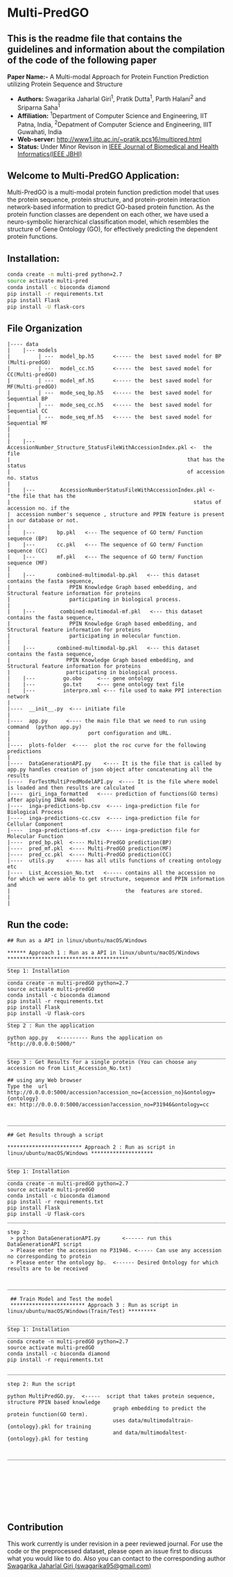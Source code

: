 # Multi-PredGO

## This is the readme file that contains the guidelines and information about the compilation of the code of the following paper

**Paper Name:-** A Multi-modal Approach for Protein Function Prediction utilizing Protein Sequence and Structure

 
- **Authors:** Swagarika Jaharlal Giri<sup>1</sup>, Pratik Dutta<sup>1</sup>, Parth Halani<sup>2</sup> and Sriparna Saha<sup>1</sup>
- **Affiliation:** <sup>1</sup>Department of Computer Science and Engineering, IIT Patna, India, <sup>2</sup>Depatment of Computer Science and Engineering, IIIT Guwahati, India
- **Web-server:** http://www1.iitp.ac.in/~pratik.pcs16/multipred.html
- **Status:** Under Minor Revison in [IEEE Journal of Biomedical and Health Informatics(IEEE JBHI)](https://jbhi.embs.org/)

## Welcome to Multi-PredGO Application:
Multi-PredGO is a multi-modal protein function prediction model that uses the protein sequence, protein structure, and protein-protein interaction network-based information to predict GO-based protein function. As the protein function classes are dependent on each other, we have used a neuro-symbolic hierarchical classification model, which resembles the structure of Gene Ontology (GO), for effectively predicting the dependent protein functions.

## Installation:
```bash
conda create -n multi-pred python=2.7
source activate multi-pred
conda install -c bioconda diamond
pip install -r requirements.txt
pip install Flask
pip install -U flask-cors
```

## File Organization
```
|---- data   
|    |--- models 
|         | ---  model_bp.h5      <----- the  best saved model for BP (Multi-predGO)
|         | ---  model_cc.h5      <----- the  best saved model for CC(Multi-predGO)
|         | ---  model_mf.h5      <----- the  best saved model for MF(Multi-predGO)
|         | ---  mode_seq_bp.h5   <----- the  best saved model for Sequential BP
|         | ---  mode_seq_cc.h5   <----- the  best saved model for Sequential CC
|         | ---  mode_seq_mf.h5   <----- the  best saved model for Sequential MF
|
|
|    |---        AccessionNumber_Structure_StatusFileWithAccessionIndex.pkl <-  the file
|                                                         that has the status 
|                                                         of accession no. status 
|              
|    |---        AccessionNumberStatusFileWithAccessionIndex.pkl <- "the file that has the 
|                                                           status of accession no. if the 
|  accession number's sequence , structure and PPIN feature is present in our database or not.
|
|    |---       bp.pkl   <--- The sequence of GO term/ Function sequence (BP)
|    |---       cc.pkl   <--- The sequence of GO term/ Function sequence (CC)
|    |---       mf.pkl   <--- The sequence of GO term/ Function sequence (MF)
|
|    |---       combined-multimodal-bp.pkl   <--- this dataset contains the fasta sequence,
|                   PPIN Knowledge Graph based embedding, and Structural feature information for proteins
|                   participating in biological process.
|
|    |---        combined-multimodal-mf.pkl   <--- this dataset contains the fasta sequence,
|                   PPIN Knowledge Graph based embedding, and Structural feature information for proteins
|                   participating in molecular function. 
|
|    |---       combined-multimodal-bp.pkl   <--- this dataset contains the fasta sequence,
|                  PPIN Knowledge Graph based embedding, and Structural feature information for proteins
|                  participating in biological process.
|    |---         go.obo     <--- gene ontology 
|    |---         go.txt     <--- gene ontology text file
|    |---         interpro.xml <--- file used to make PPI interection network
|
|----  __init__.py  <--- initiate file
|
|----  app.py      <---- the main file that we need to run using command  (python app.py)
|                         port configuration and URL.
|
|----  plots-folder  <----  plot the roc curve for the following predictions
|
|----  DataGenerationAPI.py    <---- It is the file that is called by app.py handles creation of json object after concatenating all the results
|----  ForTestMultiPredModelAPI.py  <---- It is the file where model is loaded and then results are calculated 
|----  giri_inga_formatted   <---- prediction of functions(GO terms) after applying INGA model
|----  inga-predictions-bp.csv  <---- inga-prediction file for Biological Process
|----  inga-predictions-cc.csv  <---- inga-prediction file for Cellular Component
|----  inga-predictions-mf.csv  <---- inga-prediction file for Molecular Function
|----  pred_bp.pkl  <---- Multi-PredGO prediction(BP)
|----  pred_mf.pkl  <---- Multi-PredGO prediction(MF)
|----  pred_cc.pkl  <---- Multi-PredGO prediction(CC)
|----  utils.py    <---- has all utils functions of creating ontology etc
|----  List_Accession_No.txt   <----- contains all the accession no for which we were able to get structure, sequence and PPIN information and 
|                                     the  features are stored.
|
|
```


## Run the code:

```
## Run as a API in linux/ubuntu/macOS/Windows

****** Approach 1 : Run as a API in linux/ubuntu/macOS/Windows ***************************************
______________________________________________________________________________________________________
Step 1: Installation
______________________________________________________________________________________________________
conda create -n multi-predGO python=2.7
source activate multi-predGO
conda install -c bioconda diamond
pip install -r requirements.txt
pip install Flask
pip install -U flask-cors
_______________________________________________________________________________________________________
Step 2 : Run the application

python app.py   <--------- Runs the application on  "http://0.0.0.0:5000/"

_______________________________________________________________________________________________________
Step 3 : Get Results for a single protein (You can choose any accession no from List_Accession_No.txt)

## using any Web browser 
Type the  url 
http://0.0.0.0:5000/accession?accession_no={accession_no}&ontology={ontology}
ex: http://0.0.0.0:5000/accession?accession_no=P31946&ontology=cc


______________________________________________________________________________________________________

## Get Results through a script

************************ Approach 2 : Run as script in linux/ubuntu/macOS/Windows ********************

______________________________________________________________________________________________________
Step 1: Installation
______________________________________________________________________________________________________
conda create -n multi-predGO python=2.7
source activate multi-predGO
conda install -c bioconda diamond
pip install -r requirements.txt
pip install Flask
pip install -U flask-cors
______________________________________________________________________________________________________

step 2:
 > python DataGenerationAPI.py       <------ run this DataGenerationAPI script
 > Please enter the accession no P31946. <----- Can use any accession no corresponding to protein
 > Please enter the ontology bp.  <------ Desired Ontology for which results are to be received


_____________________________________________________________________________________________________
 
 ## Train Model and Test the model
 ************************ Approach 3 : Run as script in linux/ubuntu/macOS/Windows(Train/Test) *********
 ______________________________________________________________________________________________________
Step 1: Installation
______________________________________________________________________________________________________
conda create -n multi-predGO python=2.7
source activate multi-predGO
conda install -c bioconda diamond
pip install -r requirements.txt

______________________________________________________________________________________________________

step 2: Run the script

python MultiPredGO.py.  <-----  script that takes protein sequence, structure PPIN based knowledge
                                  graph embedding to predict the protein function(GO term).
                                  uses data/multimodaltrain-{ontology}.pkl for training 
                                  and data/multimodaltest-{ontology}.pkl for testing


_____________________________________________________________________________________________________









```



## Contribution
This work currently is under revision in a peer reviewed journal. For use the code or the preprocessed dataset, please open an issue first to discuss what you would like to do. Also you can contact to the corresponding author [Swagarika Jaharlal Giri (swagarika95@gmail.com)](swagarika95@gmail.com) 



